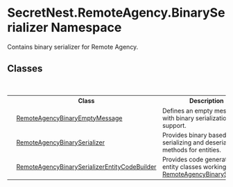 # SecretNest.RemoteAgency.BinarySerializer Namespace
 

Contains binary serializer for Remote Agency.


## Classes
&nbsp;<table><tr><th></th><th>Class</th><th>Description</th></tr><tr><td>![Public class](media/pubclass.gif "Public class")</td><td><a href="T_SecretNest_RemoteAgency_BinarySerializer_RemoteAgencyBinaryEmptyMessage">RemoteAgencyBinaryEmptyMessage</a></td><td>
Defines an empty message with binary serialization support.</td></tr><tr><td>![Public class](media/pubclass.gif "Public class")</td><td><a href="T_SecretNest_RemoteAgency_BinarySerializer_RemoteAgencyBinarySerializer">RemoteAgencyBinarySerializer</a></td><td>
Provides binary based serializing and deserializing methods for entities.</td></tr><tr><td>![Public class](media/pubclass.gif "Public class")</td><td><a href="T_SecretNest_RemoteAgency_BinarySerializer_RemoteAgencyBinarySerializerEntityCodeBuilder">RemoteAgencyBinarySerializerEntityCodeBuilder</a></td><td>
Provides code generating for entity classes working with <a href="T_SecretNest_RemoteAgency_BinarySerializer_RemoteAgencyBinarySerializer">RemoteAgencyBinarySerializer</a></td></tr></table>&nbsp;
